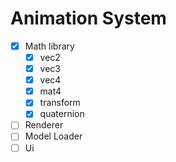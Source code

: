 # Animation System
- [X] Math library
  - [X] vec2
  - [X] vec3
  - [X] vec4
  - [X] mat4
  - [X] transform
  - [X] quaternion 
- [ ] Renderer
- [ ] Model Loader
- [ ] Ui
